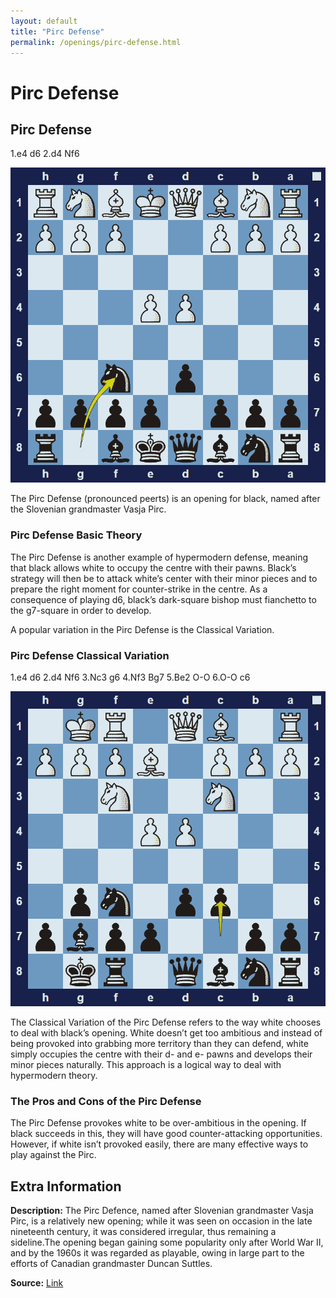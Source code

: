 ```yaml
---
layout: default
title: "Pirc Defense"
permalink: /openings/pirc-defense.html
---
```



# Pirc Defense



## Pirc Defense

1.e4 d6 2.d4 Nf6

![Pirc Defense](../images/pirc-defense-1.png)

The Pirc Defense (pronounced peerts) is an opening for black, named after the Slovenian grandmaster Vasja Pirc.

### Pirc Defense Basic Theory

The Pirc Defense is another example of hypermodern defense, meaning that black allows white to occupy the centre with their pawns. Black’s strategy will then be to attack white’s center with their minor pieces and to prepare the right moment for counter-strike in the centre. As a consequence of playing d6, black’s dark-square bishop must fianchetto to the g7-square in order to develop.

A popular variation in the Pirc Defense is the Classical Variation.

### Pirc Defense Classical Variation

1.e4 d6 2.d4 Nf6 3.Nc3 g6 4.Nf3 Bg7 5.Be2 O-O 6.O-O c6

![Pirc Defense Classical Variation](../images/pirc-defense-2.png)

The Classical Variation of the Pirc Defense refers to the way white chooses to deal with black’s opening.  White doesn’t get too ambitious and instead of being provoked into grabbing more territory than they can defend, white simply occupies the centre with their d- and e- pawns and develops their minor pieces naturally. This approach is a logical way to deal with hypermodern theory.

### The Pros and Cons of the Pirc Defense

The Pirc Defense provokes white to be over-ambitious in the opening. If black succeeds in this, they will have good counter-attacking opportunities. However, if white isn’t provoked easily, there are many effective ways to play against the Pirc.



## Extra Information
**Description:** The Pirc Defence, named after Slovenian grandmaster Vasja Pirc, is a relatively new opening; while it was seen on occasion in the late nineteenth century, it was considered irregular, thus remaining a sideline.The opening began gaining some popularity only after World War II, and by the 1960s it was regarded as playable, owing in large part to the efforts of Canadian grandmaster Duncan Suttles.

**Source:** [Link](https://en.wikipedia.org/wiki/Pirc_Defence)
